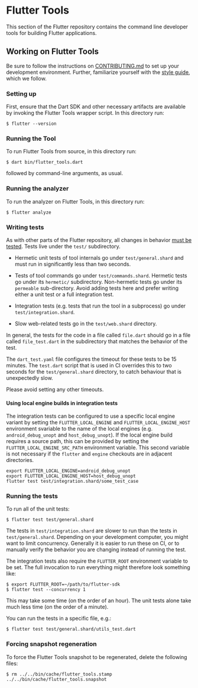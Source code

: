 # Flutter Tools

This section of the Flutter repository contains the command line developer tools
for building Flutter applications.

## Working on Flutter Tools

Be sure to follow the instructions on [CONTRIBUTING.md](../../CONTRIBUTING.md)
to set up your development environment. Further, familiarize yourself with the
[style guide](../../docs/contributing/Style-guide-for-Flutter-repo.md),
which we follow.

### Setting up

First, ensure that the Dart SDK and other necessary artifacts are available by
invoking the Flutter Tools wrapper script. In this directory run:
```shell
$ flutter --version
```

### Running the Tool

To run Flutter Tools from source, in this directory run:
```shell
$ dart bin/flutter_tools.dart
```
followed by command-line arguments, as usual.


### Running the analyzer

To run the analyzer on Flutter Tools, in this directory run:
```shell
$ flutter analyze
```

### Writing tests

As with other parts of the Flutter repository, all changes in behavior
[must be tested](../../docs/contributing/Style-guide-for-Flutter-repo.md#write-test-find-bug).
Tests live under the `test/` subdirectory.

- Hermetic unit tests of tool internals go under `test/general.shard`
  and must run in significantly less than two seconds.

- Tests of tool commands go under `test/commands.shard`. Hermetic
  tests go under its `hermetic/` subdirectory. Non-hermetic tests go
  under its `permeable` sub-directory. Avoid adding tests here and
  prefer writing either a unit test or a full integration test.

- Integration tests (e.g. tests that run the tool in a subprocess) go
  under `test/integration.shard`.

- Slow web-related tests go in the `test/web.shard` directory.

In general, the tests for the code in a file called `file.dart` should
go in a file called `file_test.dart` in the subdirectory that matches
the behavior of the test.

The `dart_test.yaml` file configures the timeout for these tests to be
15 minutes. The `test.dart` script that is used in CI overrides this
to two seconds for the `test/general.shard` directory, to catch
behaviour that is unexpectedly slow.

Please avoid setting any other timeouts.

#### Using local engine builds in integration tests

The integration tests can be configured to use a specific local engine
variant by setting the `FLUTTER_LOCAL_ENGINE` and `FLUTTER_LOCAL_ENGINE_HOST`
environment svariable to the name of the local engines (e.g. `android_debug_unopt`
and `host_debug_unopt`). If the local engine build requires a source path, this
can be provided by setting the `FLUTTER_LOCAL_ENGINE_SRC_PATH` environment
variable. This second variable is not necessary if the `flutter` and `engine`
checkouts are in adjacent directories.

```shell
export FLUTTER_LOCAL_ENGINE=android_debug_unopt
export FLUTTER_LOCAL_ENGINE_HOST=host_debug_unopt
flutter test test/integration.shard/some_test_case
```

### Running the tests

To run all of the unit tests:

```shell
$ flutter test test/general.shard
```

The tests in `test/integration.shard` are slower to run than the tests
in `test/general.shard`. Depending on your development computer, you
might want to limit concurrency. Generally it is easier to run these
on CI, or to manually verify the behavior you are changing instead of
running the test.

The integration tests also require the `FLUTTER_ROOT` environment
variable to be set. The full invocation to run everything might
therefore look something like:

```shell
$ export FLUTTER_ROOT=~/path/to/flutter-sdk
$ flutter test --concurrency 1
```

This may take some time (on the order of an hour). The unit tests
alone take much less time (on the order of a minute).

You can run the tests in a specific file, e.g.:

```shell
$ flutter test test/general.shard/utils_test.dart
```

### Forcing snapshot regeneration

To force the Flutter Tools snapshot to be regenerated, delete the following
files:
```shell
$ rm ../../bin/cache/flutter_tools.stamp ../../bin/cache/flutter_tools.snapshot
```
